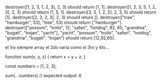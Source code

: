 destroyer([1, 2, 3, 1, 2, 3], 2, 3) should return [1, 1].
destroyer([1, 2, 3, 5, 1, 2, 3], 2, 3) should return [1, 5, 1].
destroyer([3, 5, 1, 2, 2], 2, 3, 5) should return [1].
destroyer([2, 3, 2, 3], 2, 3) should return [].
destroyer(["tree", "hamburger", 53], "tree", 53) should return ["hamburger"].
destroyer(["possum", "trollo", 12, "safari", "hotdog", 92, 65, "grandma", "bugati", "trojan", "yacht"], "yacht", "possum", "trollo", "safari", "hotdog", "grandma", "bugati", "trojan") should return [12,92,65].

el 1ro siempre array
el 2do varia como el 3ro y 4to...

function sum(x, y, z) {
return x + y + z;
}

const numbers = [1, 2, 3];

sum(...numbers)
// expected output: 6
